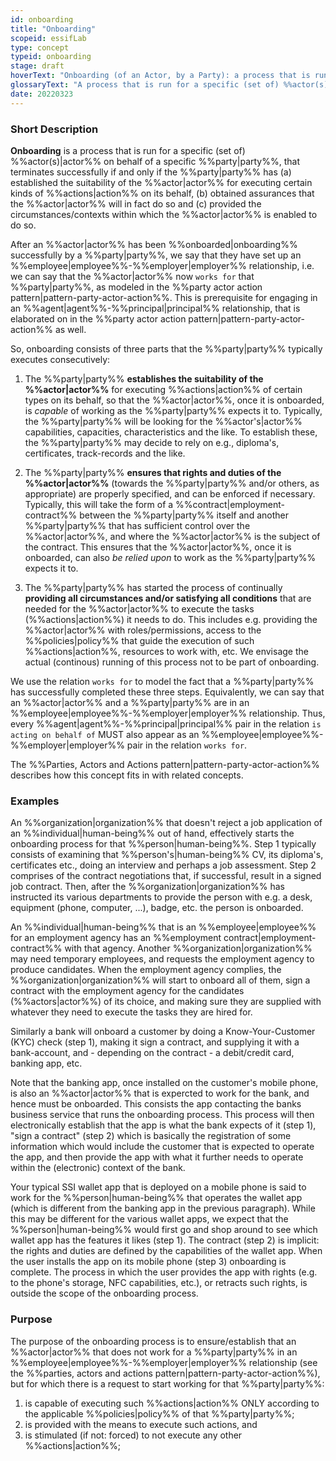 ```yaml
---
id: onboarding
title: "Onboarding"
scopeid: essifLab
type: concept
typeid: onboarding
stage: draft
hoverText: "Onboarding (of an Actor, by a Party): a process that is run for this Actor on behalf of the Party, that terminates successfully if and  only if the Party has (a) established the suitability of the Actor for executing certain kinds of Actions on its behalf, (b) obtained assurances that the Actor will in fact do so and (c) provided the circumstances/contexts within which the Actor is enabled to do so."
glossaryText: "A process that is run for a specific (set of) %%actor(s)^actor%% on behalf of a specific %%party^party%%, that terminates successfully if and  only if the %%party^party%% has (a) established the suitability of the %%actor^actor%% for executing certain kinds of %%actions^action%% on its behalf, (b) obtained assurances that the %%actor^actor%% will in fact do so and (c) provided the circumstances/contexts within which the %%actor^actor%% is enabled to do so."
date: 20220323
---
```


### Short Description

**Onboarding** is a process that is run for a specific (set of) %%actor(s)|actor%% on behalf of a specific %%party|party%%, that terminates successfully if and  only if the %%party|party%% has (a) established the suitability of the %%actor|actor%% for executing certain kinds of %%actions|action%% on its behalf, (b) obtained assurances that the %%actor|actor%% will in fact do so and (c) provided the circumstances/contexts within which the %%actor|actor%% is enabled to do so.

After an %%actor|actor%% has been %%onboarded|onboarding%% successfully by a %%party|party%%, we say that they have set up an %%employee|employee%%-%%employer|employer%% relationship, i.e. we can say that the %%actor|actor%% now `works for` that %%party|party%%, as modeled in the %%party actor action pattern|pattern-party-actor-action%%. This is prerequisite for engaging in an %%agent|agent%%-%%principal|principal%% relationship, that is elaborated on in the %%party actor action pattern|pattern-party-actor-action%% as well.

So, onboarding consists of three parts that the %%party|party%% typically executes consecutively:

1. The %%party|party%% **establishes the suitability of the %%actor|actor%%** for executing %%actions|action%% of certain types on its behalf, so that the %%actor|actor%%, once it is onboarded, is *capable* of working as the %%party|party%% expects it to. Typically, the %%party|party%% will be looking for the %%actor's|actor%% capabilities, capacities, characteristics and the like. To establish these, the %%party|party%% may decide to rely on e.g., diploma's, certificates, track-records and the like.

2. The %%party|party%% **ensures that rights and duties of the %%actor|actor%%** (towards the %%party|party%% and/or others, as appropriate) are properly specified, and can be enforced if necessary. Typically, this will take the form of a %%contract|employment-contract%% between the %%party|party%% itself and another %%party|party%% that has sufficient control over the %%actor|actor%%, and where the %%actor|actor%% is the subject of the contract. This ensures that the %%actor|actor%%, once it is onboarded, can also *be relied upon* to work as the %%party|party%% expects it to.

3. The %%party|party%% has started the process of continually **providing all circumstances and/or satisfying all conditions** that are needed for the %%actor|actor%% to execute the tasks (%%actions|action%%) it needs to do. This includes e.g. providing the %%actor|actor%% with roles/permissions, access to the %%policies|policy%% that guide the execution of such %%actions|action%%, resources to work with, etc. We envisage the actual (continous) running of this process not to be part of onboarding.

We use the relation `works for` to model the fact that a %%party|party%% has successfully completed these three steps. Equivalently, we can say that an %%actor|actor%% and a %%party|party%% are in an %%employee|employee%%-%%employer|employer%% relationship. Thus, every %%agent|agent%%-%%principal|principal%% pair in the relation `is acting on behalf of` MUST also appear as an %%employee|employee%%-%%employer|employer%% pair in the relation `works for`.

The %%Parties, Actors and Actions pattern|pattern-party-actor-action%% describes how this concept fits in with related concepts.

### Examples

An %%organization|organization%% that doesn't reject a job application of an %%individual|human-being%% out of hand, effectively starts the  onboarding process for that %%person|human-being%%. Step 1 typically consists of examining that %%person's|human-being%% CV, its diploma's, certificates etc., doing an interview and perhaps a job assessment. Step 2 comprises of the contract negotiations that, if successful, result in a signed job contract. Then, after the %%organization|organization%% has instructed its various departments to provide the person with e.g. a desk, equipment (phone, computer, ...), badge, etc. the person is onboarded.

An %%individual|human-being%% that is an %%employee|employee%% for an employment agency has an %%employment contract|employment-contract%% with that agency. Another %%organization|organization%% may need temporary employees, and requests the employment agency to produce candidates. When the employment agency complies, the %%organization|organization%% will start to onboard all of them, sign a contract with the employment agency for the candidates (%%actors|actor%%) of its choice, and making sure they are supplied with whatever they need to execute the tasks they are hired for.

Similarly a bank will onboard a customer by doing a Know-Your-Customer (KYC) check (step 1), making it sign a contract, and supplying it with a bank-account, and - depending on the contract - a debit/credit card, banking app, etc.

Note that the banking app, once installed on the customer's mobile phone, is also an %%actor|actor%% that is expercted to work for the bank, and hence must be onboarded. This consists the app contacting the banks business service that runs the onboarding process. This process will then electronically establish that the app is what the bank expects of it (step 1), "sign a contract" (step 2) which is basically the registration of some information which would include the customer that is expected to operate the app, and then provide the app with what it further needs to operate within the (electronic) context of the bank.

Your typical SSI wallet app that is deployed on a mobile phone is said to work for the %%person|human-being%% that operates the wallet app (which is different from the banking app in the previous paragraph). While this may be different for the various wallet apps, we expect that the %%person|human-being%% would first go and shop around to see which wallet app has the features it likes (step 1). The contract (step 2) is implicit: the rights and duties are defined by the capabilities of the wallet app. When the user installs the app on its mobile phone (step 3) onboarding is complete. The process in which the user provides the app with rights (e.g. to the phone's storage, NFC capabilities, etc.), or retracts such rights, is outside the scope of the onboarding process.

### Purpose
The purpose of the onboarding process is to ensure/establish that an %%actor|actor%% that does not work for a %%party|party%% in an %%employee|employee%%-%%employer|employer%% relationship (see the %%parties, actors and actions pattern|pattern-party-actor-action%%), but for which there is a request to start working for that %%party|party%%:
1. is capable of executing such %%actions|action%% ONLY according to the applicable %%policies|policy%% of that %%party|party%%;
2. is provided with the means to execute such actions, and
3. is stimulated (if not: forced) to not execute any other %%actions|action%%;
